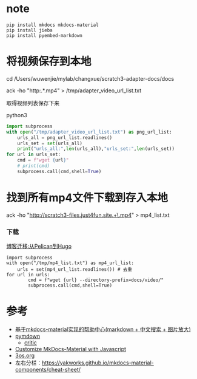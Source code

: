 # note
```
pip install mkdocs mkdocs-material
pip install jieba
pip install pyembed-markdown 
```

# 将视频保存到本地
cd /Users/wuwenjie/mylab/changxue/scratch3-adapter-docs/docs

ack -ho "http:.*\.mp4" > /tmp/adapter_video_url_list.txt

取得视频列表保存下来


python3

```python
import subprocess
with open("/tmp/adapter_video_url_list.txt") as png_url_list:
    urls_all = png_url_list.readlines()
    urls_set = set(urls_all)
    print("urls_all:",len(urls_all),"urls_set:",len(urls_set))
for url in urls_set:
    cmd = f"wget {url}"
    # print(cmd)
    subprocess.call(cmd,shell=True)
```


# 找到所有mp4文件下载到存入本地
ack -ho "http://scratch3-files.just4fun.site.+\.mp4" > mp4_list.txt

### 下载
[博客迁移:从Pelican到Hugo](https://blog.just4fun.site/post/%E5%B7%A5%E5%85%B7/from-pelican-to-hugo/)

```
import subprocess
with open("/tmp/mp4_list.txt") as mp4_url_list:
    urls = set(mp4_url_list.readlines()) # 去重
for url in urls: 
        cmd = f"wget {url} --directory-prefix=docs/video/"
        subprocess.call(cmd,shell=True)
```

#  参考
*  [基于mkdocs-material实现的帮助中心(markdown + 中文搜索 + 图片放大)](https://segmentfault.com/a/1190000018592279)
*  [pymdown](https://squidfunk.github.io/mkdocs-material/extensions/pymdown/)
    *  [critic](https://facelessuser.github.io/pymdown-extensions/extensions/critic/)
*  [Customize MkDocs-Material with Javascript](https://cainmagi.github.io/playground/20190225mkdocs/)
*  [3os.org](https://github.com/fire1ce/3os.org)
*  左右分栏：https://yakworks.github.io/mkdocs-material-components/cheat-sheet/


